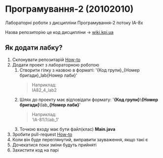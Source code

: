 # Програмування-2 (20102010)
Лабораторні роботи з дисципліни Програмування-2 потоку ІА-8х

Назва репозиторію це код дисципліни -> [wiki.kpi.ua](http://wiki.kpi.ua/index.php/%D0%9F%D1%80%D0%BE%D0%B3%D1%80%D0%B0%D0%BC%D1%83%D0%B2%D0%B0%D0%BD%D0%BD%D1%8F_-_2._%D0%A1%D1%82%D1%80%D1%83%D0%BA%D1%82%D1%83%D1%80%D0%B8_%D0%B4%D0%B0%D0%BD%D0%B8%D1%85_%D1%82%D0%B0_%D0%B0%D0%BB%D0%B3%D0%BE%D1%80%D0%B8%D1%82%D0%BC%D0%B8_(20102010))

## Як додати лабку?
1. Склонувати репозитарій [How-to](https://help.github.com/articles/cloning-a-repository/)
1. Додати проект з лабораторною роботою
    1. Створити гілку з назвою в форматі: '{Код групи}\_{Номер бригади}\_lab{Номер лаби}'
        > Наприклад:<br>
        > IA82_4_lab2
    1. Шлях до проекту має відповідати формату: '__{Код групи}__\\__{Номер бригади}__\lab\___{Номер лаби}__'<br>
        > Наприклад:<br>
        > 'ІА-81\1\lab_1'
    1. Точкою входу має бути файл(клас) __Main.java__
1. Зробити pull-request [How-to](https://help.github.com/articles/creating-a-pull-request/)
1. Коли він буде переглянутий, виправити зауваження, якщо такі є
1. Дочекатися поки зміни будуть прийняті
1. Захистити код на парі
